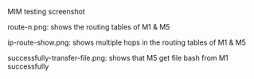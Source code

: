 MIM testing screenshot

route-n.png: shows the routing tables of M1 & M5

ip-route-show.png: shows multiple hops in the routing tables of M1 & M5

successfully-transfer-file.png: shows that M5 get file bash from M1 successfully
